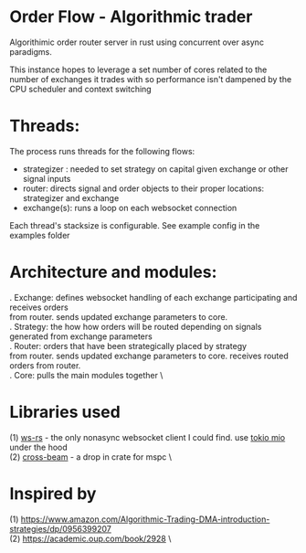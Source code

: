 # Order Flow - Algorithmic trader

Algorithimic order router server in rust using concurrent over async paradigms.

This instance hopes to leverage a set number of cores related to the number of exchanges
it trades with so performance isn't dampened by the CPU scheduler and
context switching

# Threads:

The process runs threads for the following flows:

* strategizer : needed to set strategy on capital given exchange or other signal inputs
* router: directs signal and order objects to their proper locations: strategizer and exchange
* exchange(s): runs a loop on each websocket connection

Each thread's stacksize is configurable.  See example config in the examples folder
# Architecture and modules:

. Exchange: defines websocket handling of each exchange participating and receives orders \
    from router. sends updated exchange parameters to core. \
. Strategy: the how how orders will be routed depending on signals generated from exchange parameters \
. Router: orders that have been strategically placed by strategy \
    from router. sends updated exchange parameters to core. receives routed orders from router. \
. Core: pulls the main modules together \

# Libraries used

(1) [ws-rs](https://github.com/housleyjk/ws-rs) - the only nonasync websocket client I could find. use [tokio mio](https://github.com/tokio-rs/miounder) under the hood \
(2) [cross-beam](https://github.com/crossbeam-rs/crossbeam) - a drop in crate for mspc \

# Inspired by

(1) https://www.amazon.com/Algorithmic-Trading-DMA-introduction-strategies/dp/0956399207 \
(2) https://academic.oup.com/book/2928 \
